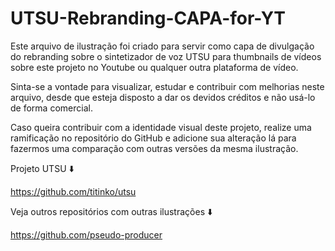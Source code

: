 # UTSU-Rebranding-CAPA-for-YT
Este arquivo de ilustração foi criado para servir como capa de divulgação do rebranding sobre o sintetizador de voz UTSU para thumbnails de vídeos sobre este projeto no Youtube ou qualquer outra plataforma de vídeo.

Sinta-se a vontade para visualizar, estudar e contribuir com melhorias neste arquivo, desde que esteja disposto a dar os devidos créditos e não usá-lo de forma comercial.

Caso queira contribuir com a identidade visual deste projeto, realize uma ramificação no repositório do GitHub e adicione sua alteração lá para fazermos uma comparação com outras versões da mesma ilustração.

Projeto UTSU ⬇️

https://github.com/titinko/utsu

Veja outros repositórios com outras ilustrações ⬇️

https://github.com/pseudo-producer 
